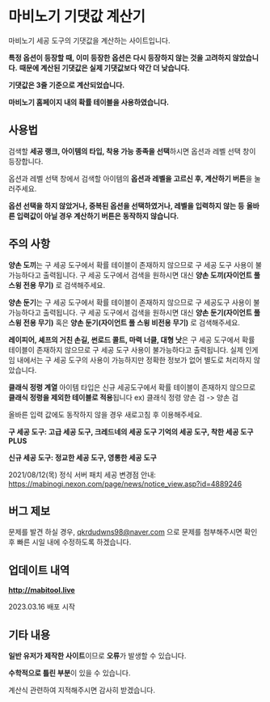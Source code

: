 # 마비노기 기댓값 계산기

마비노기 세공 도구의 기댓값을 계산하는 사이트입니다.

**특정 옵션이 등장할 때, 이미 등장한 옵션은 다시 등장하지 않는 것을 고려하지 않았습니다.**
**때문에 계산된 기댓값은 실제 기댓값보다 약간 더 낮습니다.**

**기댓값은 3줄 기준으로 계산되었습니다.**

**마비노기 홈페이지 내의 확률 테이블을 사용하였습니다.**

## 사용법

검색할 **세공 랭크, 아이템의 타입, 착용 가능 종족을 선택**하시면 옵션과 레벨 선택 창이 등장합니다.

옵션과 레벨 선택 창에서 검색할 아이템의 **옵션과 레벨을 고르신 후, 계산하기 버튼**을 눌러주세요.

**옵션 선택을 하지 않았거나, 중복된 옵션을 선택하였거나, 레벨을 입력하지 않는 등** **올바른 입력값이 아닐 경우 계산하기 버튼은 동작하지 않습니다.**

## 주의 사항

**양손 도끼**는 구 세공 도구에서 확률 테이블이 존재하지 않으므로 구 세공 도구 사용이 불가능하다고 출력됩니다. 구 세공 도구에서 검색을 원하시면 대신 **양손 도끼(자이언트 풀 스윙 전용 무기)** 로 검색해주세요.
 
**양손 둔기**는 구 세공 도구에서 확률 테이블이 존재하지 않으므로 구 세공도구 사용이 불가능하다고 출력됩니다. 구 세공 도구에서 검색을 원하시면 대신 **양손 둔기(자이언트 풀 스윙 전용 무기)** 혹은 **양손 둔기(자이언트 풀 스윙 비전용 무기)** 로 검색해주세요. 

**레이피어, 셰프의 거친 손길, 썬로드 콜트, 마력 너클, 대형 낫**은 구 세공 도구에서 확률 테이블이 존재하지 않으므로 구 세공 도구 사용이 불가능하다고 출력됩니다. 실제 인게임 내에서는 구 세공 도구의 사용이 가능하지만 정확한 정보가 없어 별도로 처리하지 않았습니다.

**클래식 정령 계열** 아이템 타입은 신규 세공도구에서 확률 테이블이 존재하지 않으므로 **클래식 정령을 제외한 테이블로 적용**됩니다
 ex) 클래식 정령 양손 검 -> 양손 검

올바른 입력 값에도 동작하지 않을 경우 새로고침 후 이용해주세요.

**구 세공 도구: 고급 세공 도구, 크레드네의 세공 도구 기억의 세공 도구, 착한 세공 도구 PLUS**

**신규 세공 도구: 정교한 세공 도구, 영롱한 세공 도구**


2021/08/12(목) 정식 서버 패치 세공 변경점 안내:
https://mabinogi.nexon.com/page/news/notice_view.asp?id=4889246

## 버그 제보

문제를 발견 하실 경우, qkrdudwns98@naver.com 으로 문제를 첨부해주시면 확인 후 빠른 시일 내에 수정하도록 하겠습니다.

## 업데이트 내역

**http://mabitool.live**

2023.03.16 배포 시작

## 기타 내용

**일반 유저가 제작한 사이트**이므로 **오류**가 발생할 수 있습니다.

**수학적으로 틀린 부분**이 있을 수 있습니다.

계산식 관련하여 지적해주시면 감사히 받겠습니다.
